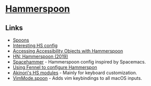 # [Hammerspoon](https://github.com/Hammerspoon/hammerspoon)

## Links

- [Spoons](https://github.com/Hammerspoon/hammerspoon/blob/master/SPOONS.md)
- [Interesting HS config](https://github.com/S1ngS1ng/HammerSpoon)
- [Accessing Accessibility Objects with Hammerspoon](https://github.com/asmagill/hs._asm.axuielement)
- [HN: Hammerspoon (2019)](https://news.ycombinator.com/item?id=21801178)
- [Spacehammer](https://github.com/agzam/spacehammer) - Hammerspoon config inspired by Spacemacs.
- [Using Fennel to configure Hammerspon](https://lobste.rs/s/tkm8nh/using_fennel_configure_hammerspon)
- [Akinori's HS modules](https://github.com/knu/hs-knu) - Mainly for keyboard customization.
- [VimMode.spoon](https://github.com/dbalatero/VimMode.spoon) - Adds vim keybindings to all macOS inputs.
